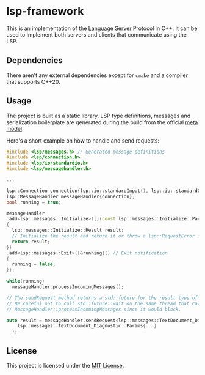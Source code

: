 # lsp-framework

This is an implementation of the [Language Server Protocol](https://microsoft.github.io/language-server-protocol/specifications/lsp/3.17/specification/) in C++. It can be used to implement both servers and clients that communicate using the LSP.

## Dependencies

There aren't any external dependencies except for `cmake` and a compiler that supports C++20.

## Usage

The project is built as a static library. LSP type definitions, messages and serialization boilerplate are generated during the build from the official [meta model](https://github.com/microsoft/language-server-protocol/blob/gh-pages/_specifications/lsp/3.17/metaModel/metaModel.json).  
  
Here's a short example on how to handle and send requests:
```cpp
#include <lsp/messages.h> // Generated message definitions
#include <lsp/connection.h>
#include <lsp/io/standardio.h>
#include <lsp/messagehandler.h>

...

lsp::Connection connection{lsp::io::standardInput(), lsp::io::standardOutput()};
lsp::MessageHandler messageHandler{connection};
bool running = true;

messageHandler
.add<lsp::messages::Initialize>([](const lsp::messages::Initialize::Params& params) // Initialize request
{
  lsp::messages::Initialize::Result result;
  // Initialize the result and return it or throw a lsp::RequestError if there was a problem
  return result;
})
.add<lsp::messages::Exit>([&running]() // Exit notification
{
  running = false;
});

while(running)
  messageHandler.processIncomingMessages();

// The sendRequest method returns a std::future for the result type of the message.
// Be careful not to call std::future::wait on the same thread that calls
// MessageHandler::processIncomingMessages since it would block.

auto result = messageHandler.sendRequest<lsp::messages::TextDocument_Diagnostic>(
    lsp::messages::TextDocument_Diagnostic::Params{...}
  );

```

## License

This project is licensed under the [MIT License](LICENSE).

